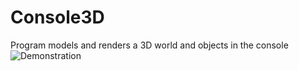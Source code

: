# Console3D
Program models and renders a 3D world and objects in the console
![Demonstration](https://github.com/Verius50/Console3D/assets/101472727/bbbb719c-d19c-4a38-95e1-a3ffb3291418)
